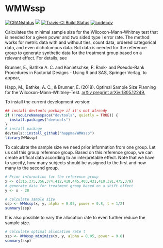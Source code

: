 # WMWssp

[![CRANstatus](https://www.r-pkg.org/badges/version/WMWssp)](https://cran.r-project.org/package=WMWssp)
[![](https://cranlogs.r-pkg.org/badges/WMWssp)](https://cran.r-project.org/package=WMWssp)
[![Travis-CI Build Status](https://travis-ci.org/happma/WMWssp.svg?branch=master)](https://travis-ci.org/happma/WMWssp)
[![codecov](https://codecov.io/gh/happma/WMWssp/branch/master/graph/badge.svg)](https://codecov.io/gh/happma/WMWssp)

Calculates the minimal sample size for the Wilcoxon-Mann-Whitney test that is needed for a given power and two sided type I error rate. The method works for metric data with and without ties, count data, ordered categorical data, and even dichotomous data. But data is needed for the reference group to generate synthetic data for the treatment group based on a relevant effect.
For details, see

Brunner, E., Bathke A. C. and Konietschke, F: Rank- and Pseudo-Rank Procedures in Factorial Designs - Using R and SAS, Springer Verlag, to appear,

Happ, M., Bathke, A. C., & Brunner, E. (2018). Optimal Sample Size Planning for the Wilcoxon-Mann-Whitney-Test. <a href="https://arxiv.org/abs/1805.12249">arXiv preprint arXiv:1805.12249.</a>


To install the current development version:

``` r
## install devtools package if it's not already
if (!requireNamespace("devtools", quietly = TRUE)) {
  install.packages("devtools")
}
# install package
devtools::install_github("happma/WMWssp")
library(WMWssp)
```

To calculate the sample size we need prior information from one group. Let us call this group reference group. Based on this reference group, we can create artifical data according to an interpretable effect. Note that we have to specify, how many subjects should be assigned to the first and how many to the second group.
``` r
# Prior information for the reference group
x <- c(315,375,356,374,412,418,445,403,431,410,391,475,379)
# generate data for treatment group based on a shift effect
y <- x - 20

# calculate sample size
ssp <- WMWssp(x, y, alpha = 0.05, power = 0.8, t = 1/2)
summary(ssp)
```
It is also possible to vary the allocation rate to even further reduce the sample size.
``` r
# calculate optimal allocation rate t
ssp <- WMWssp_minimize(x, y, alpha = 0.05, power = 0.8)
summary(ssp)
```
